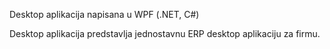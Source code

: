 Desktop aplikacija napisana u WPF (.NET, C#)

Desktop aplikacija predstavlja jednostavnu ERP desktop aplikaciju za firmu.
